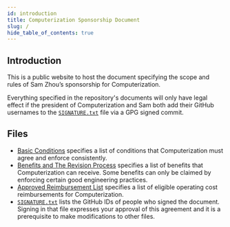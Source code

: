 ```yaml
---
id: introduction
title: Computerization Sponsorship Document
slug: /
hide_table_of_contents: true
---
```


## Introduction

This is a public website to host the document specifying the scope and rules of Sam Zhou’s
sponsorship for Computerization.

Everything specified in the repository's documents will only have legal effect if the president of
Computerization and Sam both add their GitHub usernames to the [`SIGNATURE.txt`](/SIGNATURE.txt)
file via a GPG signed commit.

## Files

- [Basic Conditions](/basic-conditions) specifies a list of conditions that Computerization
  must agree and enforce consistently.
- [Benefits and The Revision Process](/benefits) specifies a list of benefits that
  Computerization can receive. Some benefits can only be claimed by enforcing certain good
  engineering practices.
- [Approved Reimbursement List](/approved-reimbursement-list) specifies a list of eligible
  operating cost reimbursements for Computerization.
- [`SIGNATURE.txt`](/SIGNATURE.txt) lists the GitHub IDs of people who signed the document. Signing
  in that file expresses your approval of this agreement and it is a prerequisite to make
  modifications to other files.
